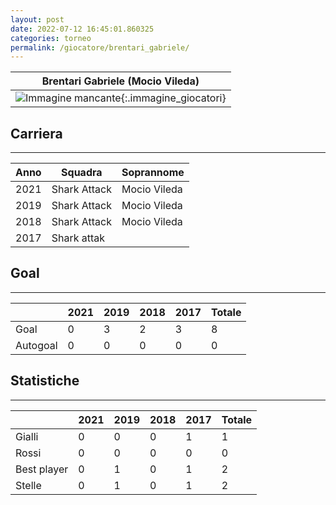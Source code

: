 ```yaml
---
layout: post
date: 2022-07-12 16:45:01.860325
categories: torneo
permalink: /giocatore/brentari_gabriele/
---
```

<link rel='stylesheets' href='./../assets/giocatori.css'>

| Brentari Gabriele (Mocio Vileda) |
|:-----:|
| ![Immagine mancante]('./../../assets/giocatori/brentari_gabriele.png){:.immagine_giocatori} |


## Carriera
----

|Anno|Squadra|Soprannome|
|:---:|---|---|
|2021|Shark Attack|Mocio Vileda|
|2019|Shark Attack|Mocio Vileda|
|2018|Shark Attack|Mocio Vileda|
|2017|Shark attak||


## Goal
----

| |2021|2019|2018|2017| Totale |
|---|---|---|---|---|---|
|Goal|0|3|2|3|8|
|Autogoal|0|0|0|0|0|


## Statistiche
----

| |2021|2019|2018|2017| Totale |
|---|---|---|---|---|---|
|Gialli|0|0|0|1|1|
|Rossi|0|0|0|0|0|
|Best player|0|1|0|1|2|
|Stelle|0|1|0|1|2|